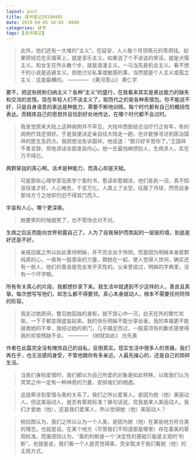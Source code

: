 ```yaml
---
layout: post
title: 读书笔记20190405
date: 2019-04-05 10:03 -0600
categories: 读书
tags: [读书笔记]
---
```


> 此外，他们还有一大堆的“主义”。在延安，人人每个月领两元的零用钱。如果把钱花在买烟草上，就是享乐主义。如果说了个不该说的笑话，就是犬儒主义。和女生在外头散个步，就是浪漫主义。一马当先是机会主义。看不想干的小说是逃避主义。拒绝讨论私事或敏感的事，当然就是个人主义或孤立主义：这是最糟的。
———— 《黄河青山》 黄仁宇

要不，把这些统称归纳主义？各种“主义”的盛行，在我看来其实是表达能力的缺失和交流的怠惰。现在年轻人们不谈主义了，取而代之的是各种表情包。你不能说不好，只是自身语意的表达是种能力，需要不断地训练。每个时代都有自己的概括性表达。而精炼自己的思想并且恰到好处地传达，在哪个时代都不会过时。

> 我发觉原来大陆上这种病例并不罕见，大陆中西医结合治疗行之有年，有的病例疗效还很好。于是我便决定亲自往大陆走一趟，也许能够寻访到医治国祥的医生及药方。我把想法告诉国祥，他说道：“那只好辛苦你了。”王国祥不善言辞，但他讲话全部发自内心。他一生最怕麻烦别人，生病求人，实在万不得已。

两颗笨拙的真心啊。话术是种能力，而真心却是天赋。

> 可是那些心理学家及医学个案的书，愈读却愈糊涂，他们各执一词，真不知该信谁才好。人心唯危，千变万化，人类上了太空，征服了月球，然而自身那块方寸之地却仍旧不得其门而入。

宇宙和人心，哪个更深奥。

> 她要笑的时候就笑了，也不管场合对不对。

生病之后反而能向世界袒露自己了。人为了自我保护而筑起的一层层的墙，到底是好还是不好。

> 亲戚旧属之所以如此善待明姊，并不完全出于怜悯，而是因为明姊本身那颗纯真的心，一直有一股感染的力量，跟她在一起，使人觉得人世间，确实还有一些人，他们的善良是完全发乎天性的。父亲曾说过，明姊的字典里，没有一个坏字眼。

所有有关真心的片段，我都想抄录下来。我生活中就遇到不少这样的人，善良且真挚。每次想写写他们，却怎么都不得要领。真心本身就动人，根本不需要任何矫饰的形容。

> 我走过她房间，瞥见她孤独的身影，就不禁心中一沉，白天在外的繁忙欢愉，一下子都变得虚妄起来。我的快乐明姊不能分享丝毫，我的幸福更不能拯救她的不幸，我经过她的房门，几乎蹑足而过，一股莫须有的歉疚感使得我的欢愉残缺不全。
———— 《树犹如此》 白先勇

作者在此篇完全没有掩饰自己的自私，反倒真实。现实生活中很多人的苦痛，我们再在乎，也无法感同身受，不管他跟你有多亲近。人最先操心的，还是自己的琐碎生活。

> 当我们身陷爱情时，我们都以为自己所爱的对象是如此特殊，以致我们认为冥冥之中一定有一种神奇的力量，安排我们的相遇。

> 这就牵涉到爱情与美的关系了。我们之所以爱某人，是因为她（他）美丽动人。但这美丽动人，是否有客观标准？换句话说，究竟是某人美丽动人，我们才爱她（他），还是我们爱某人，所以觉得她（他）美丽动人？

> 柏拉图认为，我们之所以认为一个人美，是因为她（他）在某些地方符合美的理念。也就是说，在某个地方（尽管我们不知道那是哪里）存在着美的客观标准。而康德则认为，“美的判断是一个‘决定性的基础只能是主观的’判断”，也就是说，我们看一个人是否觉得美，完全取决于我们看她（他）的主观方式。
